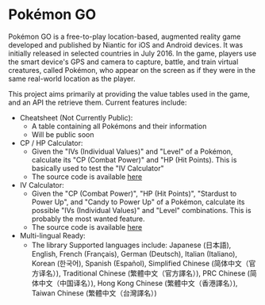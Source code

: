 # Pokémon GO

Pokémon GO is a free-to-play location-based, augmented reality game developed and published by Niantic for iOS and Android devices. It was initially released in selected countries in July 2016. In the game, players use the smart device's GPS and camera to capture, battle, and train virtual creatures, called Pokémon, who appear on the screen as if they were in the same real-world location as the player.

This project aims primarily at providing the value tables used in the game, and an API the retrieve them. Current features include:
- Cheatsheet (Not Currently Public):
  - A table containing all Pokémons and their information
  - Will be public soon
- CP / HP Calculator:
  - Given the "IVs (Individual Values)" and "Level" of a Pokémon, calculate its "CP (Combat Power)" and "HP (Hit Points). This is basically used to test the "IV Calculator"
  - The source code is available [here](cmd/cp_hp_calc/)
- IV Calculator:
  - Given the "CP (Combat Power)", "HP (Hit Points)", "Stardust to Power Up", and "Candy to Power Up" of a Pokémon, calculate its possible "IVs (Individual Values)" and "Level" combinations. This is probably the most wanted feature.
  - The source code is available [here](cmd/iv_calc/)
- Multi-lingual Ready:
  - The library Supported languages include: Japanese (日本語), English, French (Français), German (Deutsch), Italian (Italiano), Korean (한국어), Spanish (Español), Simplified Chinese (简体中文（官方译名）), Traditional Chinese (繁體中文（官方譯名）), PRC Chinese (简体中文（中国译名）), Hong Kong Chinese (繁體中文（香港譯名）), Taiwan Chinese (繁體中文（台灣譯名）)

